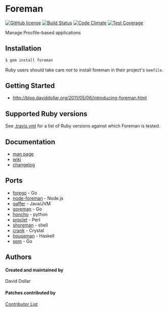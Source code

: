 # Foreman

[![GitHub license](https://img.shields.io/github/license/jbox-web/foreman.svg)](https://github.com/jbox-web/foreman/blob/master/LICENSE)
[![Build Status](https://travis-ci.com/jbox-web/foreman.svg?branch=master)](https://travis-ci.com/jbox-web/foreman)
[![Code Climate](https://codeclimate.com/github/jbox-web/foreman/badges/gpa.svg)](https://codeclimate.com/github/jbox-web/foreman)
[![Test Coverage](https://codeclimate.com/github/jbox-web/foreman/badges/coverage.svg)](https://codeclimate.com/github/jbox-web/foreman/coverage)

Manage Procfile-based applications

## Installation

```sh
$ gem install foreman
```

Ruby users should take care *not* to install foreman in their project's `Gemfile`.

## Getting Started

* http://blog.daviddollar.org/2011/05/06/introducing-foreman.html

## Supported Ruby versions

See [.travis.yml](.travis.yml) for a list of Ruby versions against which Foreman is tested.

## Documentation

* [man page](http://ddollar.github.io/foreman/)
* [wiki](https://github.com/ddollar/foreman/wiki)
* [changelog](https://github.com/ddollar/foreman/blob/master/Changelog.md)

## Ports

* [forego](https://github.com/ddollar/forego) - Go
* [node-foreman](https://github.com/strongloop/node-foreman) - Node.js
* [gaffer](https://github.com/jingweno/gaffer) - Java/JVM
* [goreman](https://github.com/mattn/goreman) - Go
* [honcho](https://github.com/nickstenning/honcho) - python
* [proclet](https://github.com/kazeburo/Proclet) - Perl
* [shoreman](https://github.com/chrismytton/shoreman) - shell
* [crank](https://github.com/arktisklada/crank) - Crystal
* [houseman](https://github.com/fujimura/houseman) - Haskell
* [spm](https://github.com/bytegust/spm) - Go

## Authors

#### Created and maintained by
David Dollar

#### Patches contributed by
[Contributor List](https://github.com/ddollar/foreman/contributors)
